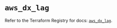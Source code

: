 # `aws_dx_lag`

Refer to the Terraform Registry for docs: [`aws_dx_lag`](https://registry.terraform.io/providers/hashicorp/aws/6.4.0/docs/resources/dx_lag).
